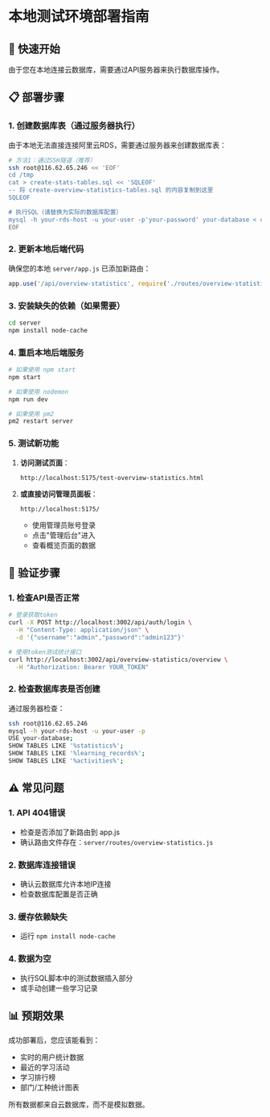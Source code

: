 # 本地测试环境部署指南

## 🚀 快速开始

由于您在本地连接云数据库，需要通过API服务器来执行数据库操作。

## 📋 部署步骤

### 1. 创建数据库表（通过服务器执行）

由于本地无法直接连接阿里云RDS，需要通过服务器来创建数据库表：

```bash
# 方法1：通过SSH隧道（推荐）
ssh root@116.62.65.246 << 'EOF'
cd /tmp
cat > create-stats-tables.sql << 'SQLEOF'
-- 将 create-overview-statistics-tables.sql 的内容复制到这里
SQLEOF

# 执行SQL（请替换为实际的数据库配置）
mysql -h your-rds-host -u your-user -p'your-password' your-database < create-stats-tables.sql
EOF
```

### 2. 更新本地后端代码

确保您的本地 `server/app.js` 已添加新路由：

```javascript
app.use('/api/overview-statistics', require('./routes/overview-statistics'));
```

### 3. 安装缺失的依赖（如果需要）

```bash
cd server
npm install node-cache
```

### 4. 重启本地后端服务

```bash
# 如果使用 npm start
npm start

# 如果使用 nodemon
npm run dev

# 如果使用 pm2
pm2 restart server
```

### 5. 测试新功能

1. **访问测试页面**：
   ```
   http://localhost:5175/test-overview-statistics.html
   ```

2. **或直接访问管理员面板**：
   ```
   http://localhost:5175/
   ```
   - 使用管理员账号登录
   - 点击"管理后台"进入
   - 查看概览页面的数据

## 🧪 验证步骤

### 1. 检查API是否正常

```bash
# 登录获取token
curl -X POST http://localhost:3002/api/auth/login \
  -H "Content-Type: application/json" \
  -d '{"username":"admin","password":"admin123"}'

# 使用token测试统计接口
curl http://localhost:3002/api/overview-statistics/overview \
  -H "Authorization: Bearer YOUR_TOKEN"
```

### 2. 检查数据库表是否创建

通过服务器检查：
```bash
ssh root@116.62.65.246
mysql -h your-rds-host -u your-user -p
USE your-database;
SHOW TABLES LIKE '%statistics%';
SHOW TABLES LIKE '%learning_records%';
SHOW TABLES LIKE '%activities%';
```

## ⚠️ 常见问题

### 1. API 404错误
- 检查是否添加了新路由到 app.js
- 确认路由文件存在：`server/routes/overview-statistics.js`

### 2. 数据库连接错误
- 确认云数据库允许本地IP连接
- 检查数据库配置是否正确

### 3. 缓存依赖缺失
- 运行 `npm install node-cache`

### 4. 数据为空
- 执行SQL脚本中的测试数据插入部分
- 或手动创建一些学习记录

## 📊 预期效果

成功部署后，您应该能看到：
- 实时的用户统计数据
- 最近的学习活动
- 学习排行榜
- 部门/工种统计图表

所有数据都来自云数据库，而不是模拟数据。

